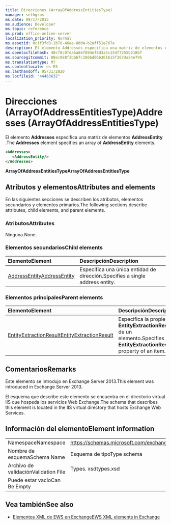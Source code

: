 ```yaml
---
title: Direcciones (ArrayOfAddressEntitiesType)
manager: sethgros
ms.date: 09/17/2015
ms.audience: Developer
ms.topic: reference
ms.prod: office-online-server
localization_priority: Normal
ms.assetid: 0c1f3fd3-1b78-46ee-8dd4-b2aff51e767e
description: El elemento Addresses especifica una matriz de elementos AddressEntity.
ms.openlocfilehash: 48cf8c0fda6a8ef894ef8d3a4c154f7255b218bf
ms.sourcegitcommit: 88ec988f2bb67c1866d06b361615f3674a24e795
ms.translationtype: MT
ms.contentlocale: es-ES
ms.lasthandoff: 05/31/2020
ms.locfileid: "44463632"
---
```

# <a name="addresses-arrayofaddressentitiestype"></a><span data-ttu-id="07f47-103">Direcciones (ArrayOfAddressEntitiesType)</span><span class="sxs-lookup"><span data-stu-id="07f47-103">Addresses (ArrayOfAddressEntitiesType)</span></span>

<span data-ttu-id="07f47-104">El elemento **Addresses** especifica una matriz de elementos **AddressEntity** .</span><span class="sxs-lookup"><span data-stu-id="07f47-104">The **Addresses** element specifies an array of **AddressEntity** elements.</span></span> 
  
```XML
<Addresses>
   <AddressEntity/>
</Addresses>
```

 <span data-ttu-id="07f47-105">**ArrayOfAddressEntitiesType**</span><span class="sxs-lookup"><span data-stu-id="07f47-105">**ArrayOfAddressEntitiesType**</span></span>
## <a name="attributes-and-elements"></a><span data-ttu-id="07f47-106">Atributos y elementos</span><span class="sxs-lookup"><span data-stu-id="07f47-106">Attributes and elements</span></span>

<span data-ttu-id="07f47-107">En las siguientes secciones se describen los atributos, elementos secundarios y elementos primarios.</span><span class="sxs-lookup"><span data-stu-id="07f47-107">The following sections describe attributes, child elements, and parent elements.</span></span>
  
### <a name="attributes"></a><span data-ttu-id="07f47-108">Atributos</span><span class="sxs-lookup"><span data-stu-id="07f47-108">Attributes</span></span>

<span data-ttu-id="07f47-109">Ninguna.</span><span class="sxs-lookup"><span data-stu-id="07f47-109">None.</span></span>
  
### <a name="child-elements"></a><span data-ttu-id="07f47-110">Elementos secundarios</span><span class="sxs-lookup"><span data-stu-id="07f47-110">Child elements</span></span>

|<span data-ttu-id="07f47-111">**Elemento**</span><span class="sxs-lookup"><span data-stu-id="07f47-111">**Element**</span></span>|<span data-ttu-id="07f47-112">**Descripción**</span><span class="sxs-lookup"><span data-stu-id="07f47-112">**Description**</span></span>|
|:-----|:-----|
|[<span data-ttu-id="07f47-113">AddressEntity</span><span class="sxs-lookup"><span data-stu-id="07f47-113">AddressEntity</span></span>](addressentity.md) <br/> |<span data-ttu-id="07f47-114">Especifica una única entidad de dirección.</span><span class="sxs-lookup"><span data-stu-id="07f47-114">Specifies a single address entity.</span></span>  <br/> |
   
### <a name="parent-elements"></a><span data-ttu-id="07f47-115">Elementos principales</span><span class="sxs-lookup"><span data-stu-id="07f47-115">Parent elements</span></span>

|<span data-ttu-id="07f47-116">**Elemento**</span><span class="sxs-lookup"><span data-stu-id="07f47-116">**Element**</span></span>|<span data-ttu-id="07f47-117">**Descripción**</span><span class="sxs-lookup"><span data-stu-id="07f47-117">**Description**</span></span>|
|:-----|:-----|
|[<span data-ttu-id="07f47-118">EntityExtractionResult</span><span class="sxs-lookup"><span data-stu-id="07f47-118">EntityExtractionResult</span></span>](entityextractionresult.md) <br/> |<span data-ttu-id="07f47-119">Especifica la propiedad **EntityExtractionResult** de un elemento.</span><span class="sxs-lookup"><span data-stu-id="07f47-119">Specifies the **EntityExtractionResult** property of an item.</span></span>  <br/> |
   
## <a name="remarks"></a><span data-ttu-id="07f47-120">Comentarios</span><span class="sxs-lookup"><span data-stu-id="07f47-120">Remarks</span></span>

<span data-ttu-id="07f47-121">Este elemento se introdujo en Exchange Server 2013.</span><span class="sxs-lookup"><span data-stu-id="07f47-121">This element was introduced in Exchange Server 2013.</span></span>
  
<span data-ttu-id="07f47-122">El esquema que describe este elemento se encuentra en el directorio virtual IIS que hospeda los servicios Web Exchange.</span><span class="sxs-lookup"><span data-stu-id="07f47-122">The schema that describes this element is located in the IIS virtual directory that hosts Exchange Web Services.</span></span>
  
## <a name="element-information"></a><span data-ttu-id="07f47-123">Información del elemento</span><span class="sxs-lookup"><span data-stu-id="07f47-123">Element information</span></span>

|||
|:-----|:-----|
|<span data-ttu-id="07f47-124">Namespace</span><span class="sxs-lookup"><span data-stu-id="07f47-124">Namespace</span></span>  <br/> |https://schemas.microsoft.com/exchange/services/2006/types  <br/> |
|<span data-ttu-id="07f47-125">Nombre de esquema</span><span class="sxs-lookup"><span data-stu-id="07f47-125">Schema Name</span></span>  <br/> |<span data-ttu-id="07f47-126">Esquema de tipo</span><span class="sxs-lookup"><span data-stu-id="07f47-126">Type schema</span></span>  <br/> |
|<span data-ttu-id="07f47-127">Archivo de validación</span><span class="sxs-lookup"><span data-stu-id="07f47-127">Validation File</span></span>  <br/> |<span data-ttu-id="07f47-128">Types. xsd</span><span class="sxs-lookup"><span data-stu-id="07f47-128">types.xsd</span></span>  <br/> |
|<span data-ttu-id="07f47-129">Puede estar vacío</span><span class="sxs-lookup"><span data-stu-id="07f47-129">Can Be Empty</span></span>  <br/> ||
   
## <a name="see-also"></a><span data-ttu-id="07f47-130">Vea también</span><span class="sxs-lookup"><span data-stu-id="07f47-130">See also</span></span>

- [<span data-ttu-id="07f47-131">Elementos XML de EWS en Exchange</span><span class="sxs-lookup"><span data-stu-id="07f47-131">EWS XML elements in Exchange</span></span>](ews-xml-elements-in-exchange.md)

